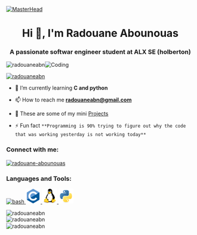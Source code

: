 [![MasterHead](https://github.com/RadouaneAbn/RadouaneAbn/assets/137453952/8cd3554d-3dc1-4cc5-b7ca-5a4ca27466e1)](https://github.com/RadouaneAbn)
<h1 align="center">Hi 👋, I'm Radouane Abounouas</h1>
<h3 align="center">A passionate softwar engineer student at ALX SE (holberton)</h3>
<img align="right" alt="Coding" width="400" src="https://i.gifer.com/LSsT.gif">

<p align="left"> <img src="https://komarev.com/ghpvc/?username=radouaneabn&label=Profile%20views&color=0e75b6&style=flat" alt="radouaneabn" /> </p>

<p align="left"> <a href="https://github.com/ryo-ma/github-profile-trophy"><img src="https://github-profile-trophy.vercel.app/?username=radouaneabn" alt="radouaneabn" /></a> </p>

- 🌱 I’m currently learning **C and python**

- 📫 How to reach me **radouaneabn@gmail.com**

- 📄 These are some of my mini [Projects](https://github.com/RadouaneAbn/Projects)

- ⚡ Fun fact `**Programming is 90% trying to figure out why the code that was working yesterday is not working today**`

<h3 align="left">Connect with me:</h3>
<p align="left">
<a href="https://linkedin.com/in/radouane-abounouas" target="blank"><img align="center" src="https://raw.githubusercontent.com/rahuldkjain/github-profile-readme-generator/master/src/images/icons/Social/linked-in-alt.svg" alt="radouane-abounouas" height="30" width="40" /></a>
</p>

<h3 align="left">Languages and Tools:</h3>
<p align="left"> <a href="https://www.gnu.org/software/bash/" target="_blank" rel="noreferrer"> <img src="https://www.vectorlogo.zone/logos/gnu_bash/gnu_bash-icon.svg" alt="bash" width="40" height="40"/> </a> <a href="https://www.cprogramming.com/" target="_blank" rel="noreferrer"> <img src="https://raw.githubusercontent.com/devicons/devicon/master/icons/c/c-original.svg" alt="c" width="40" height="40"/> </a> <a href="https://www.linux.org/" target="_blank" rel="noreferrer"> <img src="https://raw.githubusercontent.com/devicons/devicon/master/icons/linux/linux-original.svg" alt="linux" width="40" height="40"/> </a> <a href="https://www.python.org" target="_blank" rel="noreferrer"> <img src="https://raw.githubusercontent.com/devicons/devicon/master/icons/python/python-original.svg" alt="python" width="40" height="40"/> </a> </p>

<p><img align="left" width="400" src="https://github-readme-stats.vercel.app/api/top-langs?username=radouaneabn&show_icons=true&locale=en&layout=compact" alt="radouaneabn" /></p>

<p>&nbsp;<img align="left" width="450" src="https://github-readme-stats.vercel.app/api?username=radouaneabn&show_icons=true&locale=en" alt="radouaneabn" /></p>

<p><img align="center" src="https://github-readme-streak-stats.herokuapp.com/?user=radouaneabn&" alt="radouaneabn" /></p>

